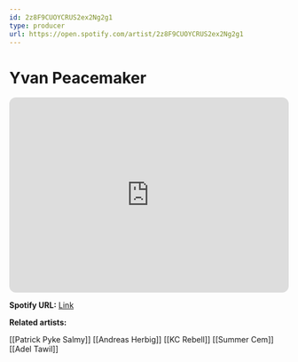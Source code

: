 ```yaml
---
id: 2z8F9CUOYCRUS2ex2Ng2g1
type: producer
url: https://open.spotify.com/artist/2z8F9CUOYCRUS2ex2Ng2g1
---
```

# Yvan Peacemaker

<iframe style="border-radius:12px" src="https://open.spotify.com/embed/artist/2z8F9CUOYCRUS2ex2Ng2g1" width="100%" height="352" frameBorder="0" allowfullscreen="" allow="autoplay; clipboard-write; encrypted-media; fullscreen; picture-in-picture" loading="lazy"></iframe>

**Spotify URL:** [Link](https://open.spotify.com/artist/2z8F9CUOYCRUS2ex2Ng2g1)

**Related artists:**

[[Patrick Pyke Salmy]]
[[Andreas Herbig]]
[[KC Rebell]]
[[Summer Cem]]
[[Adel Tawil]]
